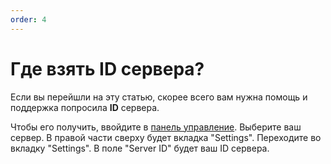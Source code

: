```yaml
---
order: 4
---
```


# Где взять ID сервера?

Если вы перейшли на эту статью, скорее всего вам нужна помощь и поддержка попросила **ID** сервера.

Чтобы его получить, ввойдите в [панель управление](https://game.pay4fish.cloud).
Выберите ваш сервер.
В правой части сверху будет вкладка "Settings".
Переходите во вкладку "Settings".
В поле "Server ID" будет ваш ID сервера.
